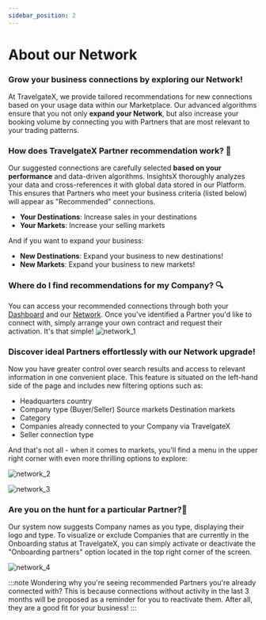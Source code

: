 ```yaml
---
sidebar_position: 2
---
```


# About our Network

### Grow your business connections by exploring our Network!

At TravelgateX, we provide tailored recommendations for new connections based on your usage data within our Marketplace. Our advanced algorithms ensure that you not only **expand your Network**, but also increase your booking volume by connecting you with Partners that are most relevant to your trading patterns. 

### How does TravelgateX Partner recommendation work? 🌟
Our suggested connections are carefully selected **based on your performance** and data-driven algorithms. InsightsX thoroughly analyzes your data and cross-references it with global data stored in our Platform. This ensures that Partners who meet your business criteria (listed below) will appear as "Recommended" connections.

* **Your Destinations**: Increase sales in your destinations
* **Your Markets**: Increase your selling markets

And if you want to expand your business:

* **New Destinations**: Expand your business to new destinations!
* **New Markets**: Expand your business to new markets!
### Where do I find recommendations for my Company?  🔍
You can access your recommended connections through both your [Dashboard](https://app.travelgatex.com/dashboard) and our [Network](https://app.travelgatex.com/network). Once you've identified a Partner you'd like to connect with, simply arrange your own contract and request their activation. It's that simple!
![network_1](https://storage.travelgate.com/kbase/network_1.jpg)

### Discover ideal Partners effortlessly with our Network upgrade!
Now you have greater control over search results and access to relevant information in one convenient place. This feature is situated on the left-hand side of the page and includes new filtering options such as:
* Headquarters country
* Company type (Buyer/Seller)
Source markets 
Destination markets
* Category
* Companies already connected to your Company via TravelgateX
* Seller connection type

And that's not all - when it comes to markets, you'll find a menu in the upper right corner with even more thrilling options to explore:

![network_2](https://storage.travelgate.com/kbase/network_2.jpg)

![network_3](https://storage.travelgate.com/kbase/network_3.jpg)
 
### Are you on the hunt for a particular Partner?🔎
Our system now suggests Company names as you type, displaying their logo and type. To visualize or exclude Companies that are currently in the Onboarding status at TravelgateX, you can simply activate or deactivate the "Onboarding partners" option located in the top right corner of the screen.

![network_4](https://storage.travelgate.com/kbase/network_4.jpg)

 

:::note Wondering why you're seeing recommended Partners you're already connected with?
This is because connections without activity in the last 3 months will be proposed as a reminder for you to reactivate them. After all, they are a good fit for your business!
:::